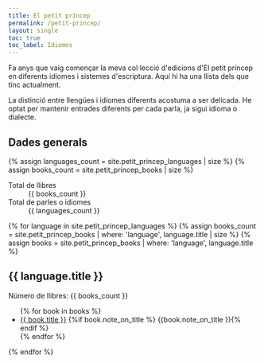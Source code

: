 ```yaml
---
title: El petit príncep
permalink: /petit-princep/
layout: single
toc: true
toc_label: Idiomes
---
```

Fa anys que vaig començar la meva col·lecció d'edicions d'El petit príncep en diferents idiomes i sistemes d'escriptura. Aquí hi ha una llista dels que tinc actualment.

La distinció entre llengües i idiomes diferents acostuma a ser delicada. He optat per mantenir entrades diferents per cada parla, ja sigui idioma o dialecte.

<h2 id="dades-generals">Dades generals</h2>
{% assign languages_count = site.petit_princep_languages | size %}
{% assign books_count = site.petit_princep_books | size %}

<dl>
  <dt>Total de llibres</dt>
  <dd>{{ books_count }}</dd>
  <dt>Total de parles o idiomes</dt>
  <dd>{{ languages_count }}</dd>
</dl>

{% for language in site.petit_princep_languages %}
{% assign books_count = site.petit_princep_books | where: 'language', language.title | size %}
{% assign books = site.petit_princep_books | where: 'language', language.title %}

<h2 id="{{ language.title | downcase | url_encode }}">
  {{ language.title }}
</h2>

Número de llibres: {{ books_count }}

<ul>
  {% for book in books %}
  <li>
    <a href="{{ book.url }}">{{ book.title }}</a>
    {%if book.note_on_title %} {{book.note_on_title }}{% endif %}
  </li>
  {% endfor %}
</ul>

{% endfor %}
